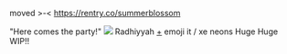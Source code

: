 moved >-< 
https://rentry.co/summerblossom


"Here comes the party!"
![](https://media.discordapp.net/attachments/924281072798281748/1087483039992516608/Untitled61_20230320210726.png?width=540&height=540)
Radhiyyah [+](showstoppercollterms) emoji it / xe neons
Huge Huge WIP!!